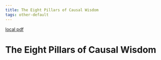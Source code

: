 ```yaml
---
title: The Eight Pillars of Causal Wisdom
tags: other-default
---
```


[local pdf](../../../pdfs/The%20Eight%20Pillars%20of%20Causal%20Wisdom.pdf)

# The Eight Pillars of Causal Wisdom
